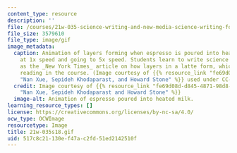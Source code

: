 ```yaml
---
content_type: resource
description: ''
file: /courses/21w-035-science-writing-and-new-media-science-writing-for-the-public-spring-2018/517c8c21130ef47ac2fd51ed2142510f_21w-035s18.gif
file_size: 3579610
file_type: image/gif
image_metadata:
  caption: Animation of layers forming when espresso is poured into heated milk starting
    at 1x speed and going to 5x speed. Students learn to write science articles such
    as the _New York Times_ article on how layers in a latte form, which is an assigned
    reading in the course. (Image courtesy of {{% resource_link "fe69d08d-d845-4871-98d8-4fdab78751ff"
    "Nan Xue, Sepideh Khodaparast, and Howard Stone" %}} used under CC-BY.)
  credit: Image courtesy of {{% resource_link "fe69d08d-d845-4871-98d8-4fdab78751ff"
    "Nan Xue, Sepideh Khodaparast and Howard Stone" %}}
  image-alt: Animation of espresso poured into heated milk.
learning_resource_types: []
license: https://creativecommons.org/licenses/by-nc-sa/4.0/
ocw_type: OCWImage
resourcetype: Image
title: 21w-035s18.gif
uid: 517c8c21-130e-f47a-c2fd-51ed2142510f
---
```

